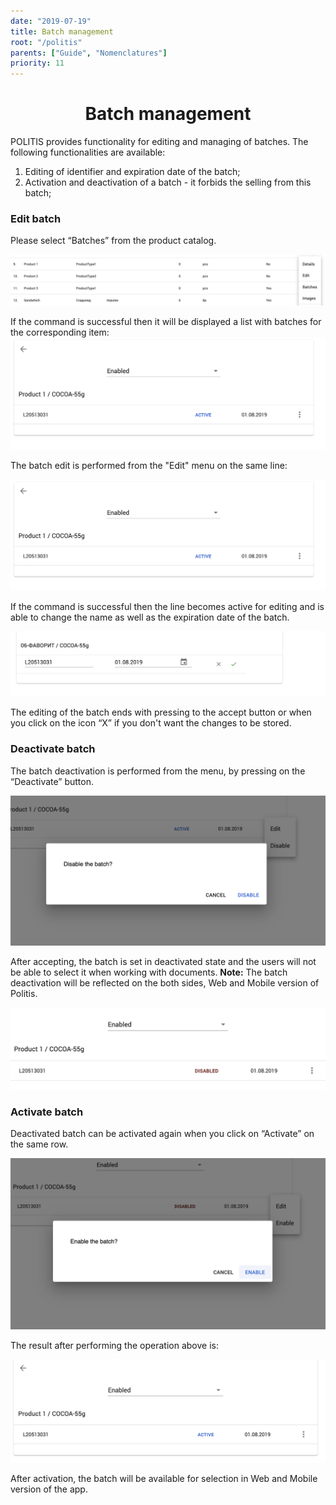 ```yaml
---
date: "2019-07-19"
title: Batch management
root: "/politis"
parents: ["Guide", "Nomenclatures"]
priority: 11
---
```

<h1 align="center">
  Batch management
</h1>

POLITIS provides functionality for editing and managing of batches. The following functionalities are available:
1. Editing of identifier and expiration date of the batch;
2. Activation and deactivation of a batch - it forbids the selling from this batch;

### Edit batch

Please select “Batches” from the product catalog.  

![Batches](./product-list-action-menu.en.png)


<split-panel>
  <panel>
    If the command is successful then it will be displayed a list with batches for the corresponding item:
  </panel>
  <panel>
    <img src="./batches-list-action-menu.en.png"/>
  </panel>
</split-panel>


The batch edit is performed from the "Edit" menu on the same line:

![Batches](./batches-list-action-menu.en.png)

If the command is successful then the line becomes active for editing and is able to change the name as well as the expiration date of the batch.

![Batches](./batch-edit.bg.png)


The editing of the batch ends with pressing to the accept button or when you click on the icon “X” if you don't want the changes to be stored.

### Deactivate batch

The batch deactivation is performed from the menu, by pressing on the “Deactivate” button.

![Batches](./batch-deactivation.en.png)

After accepting, the batch is set in deactivated state and the users will not be able to select it when working with documents.
**Note:** The batch deactivation will be reflected on the both sides, Web and Mobile version of Politis.

![Batches](./batch-deactivated.en.png)

### Activate batch

Deactivated batch can be activated again when you click on “Activate” on the same row.

![Batches](batch-activation.en.png)

The result after performing the operation above is:

![Batches](./batch-activated.en.png)

After activation, the batch will be available for selection in Web and Mobile version of the app. 
